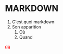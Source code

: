 # MARKDOWN
1. C'est quoi markdown
2. Son apparition
   1. Où
   2. Quand
<html>
<head>
</head>
<body>
<span style="color:red;">gg</span>
</body>
</html>
